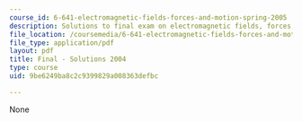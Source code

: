 ```yaml
---
course_id: 6-641-electromagnetic-fields-forces-and-motion-spring-2005
description: Solutions to final exam on electromagnetic fields, forces, and motion.
file_location: /coursemedia/6-641-electromagnetic-fields-forces-and-motion-spring-2005/9be6249ba8c2c9399829a008363defbc_04_final_sol.pdf
file_type: application/pdf
layout: pdf
title: Final - Solutions 2004
type: course
uid: 9be6249ba8c2c9399829a008363defbc

---
```

None